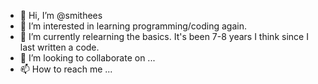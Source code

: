 - 👋 Hi, I’m @smithees
- 👀 I’m interested in learning programming/coding again. 
- 🌱 I’m currently relearning the basics. It's been 7-8 years I think since I last written a code. 
- 💞️ I’m looking to collaborate on ...
- 📫 How to reach me ...

<!---
smithees/smithees is a ✨ special ✨ repository because its `README.md` (this file) appears on your GitHub profile.
You can click the Preview link to take a look at your changes.
--->
